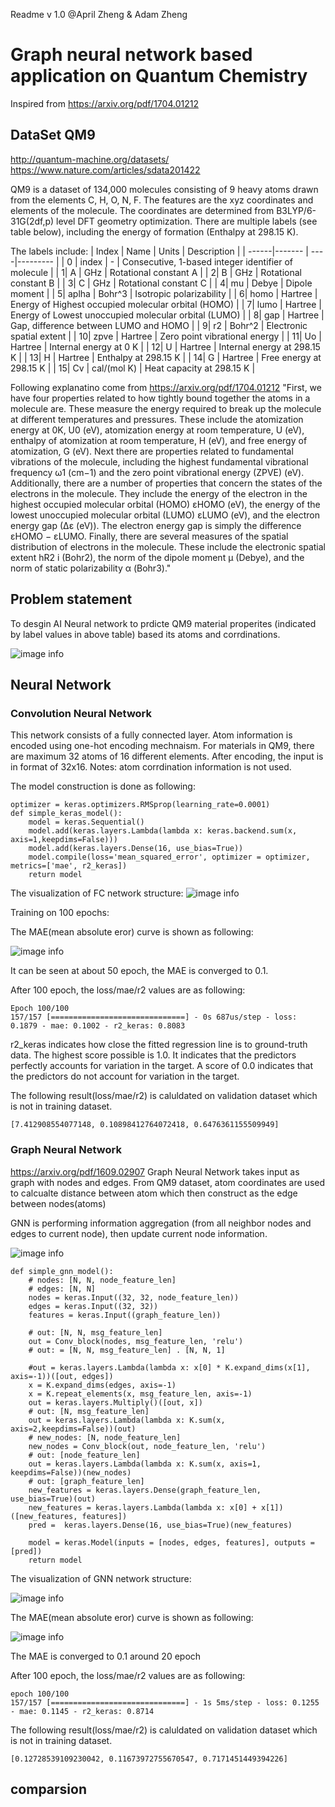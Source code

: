 Readme v 1.0 @April Zheng & Adam Zheng 

# Graph neural network based application on  Quantum Chemistry
Inspired from https://arxiv.org/pdf/1704.01212

## DataSet QM9
http://quantum-machine.org/datasets/
https://www.nature.com/articles/sdata201422

QM9 is a dataset of 134,000 molecules consisting of 9 heavy atoms drawn from the elements C, H, O, N, F. The features are the xyz coordinates  and elements of the molecule. The coordinates are determined from B3LYP/6-31G(2df,p) level DFT geometry optimization. There are multiple labels (see table below), including the energy of formation (Enthalpy at 298.15 K).

The labels include:
| Index | Name | Units | Description | 
| ------|------- | ----|--------- |
| 0 | index | - | Consecutive, 1-based integer identifier of molecule |
| 1| A | GHz | Rotational constant A |
| 2| B | GHz | Rotational constant B |
| 3| C | GHz | Rotational constant C |
| 4| mu | Debye | Dipole moment |
| 5| aplha | Bohr^3 | Isotropic polarizability |
| 6| homo | Hartree | Energy of Highest occupied molecular orbital (HOMO) |
| 7| lumo | Hartree | Energy of Lowest unoccupied molecular orbital (LUMO) |
| 8| gap | Hartree | Gap, difference between LUMO and HOMO |
| 9| r2 | Bohr^2 | Electronic spatial extent |
| 10| zpve | Hartree | Zero point vibrational energy |
| 11| Uo | Hartree | Internal energy at 0 K |
| 12| U | Hartree | Internal energy at 298.15 K |
| 13| H | Hartree | Enthalpy at 298.15 K |
| 14| G | Hartree | Free energy at 298.15 K |
| 15| Cv | cal/(mol K) | Heat capacity at 298.15 K |

Following explanatino come from https://arxiv.org/pdf/1704.01212 
"First, we have four properties related to how tightly bound together the atoms in a molecule
are. These measure the energy required to break up the molecule at different temperatures and pressures. These include the atomization energy at 0K, U0 (eV), atomization energy at room temperature, U (eV), enthalpy of atomization at room temperature, H (eV), and free energy of atomization, G (eV).
Next there are properties related to fundamental vibrations of the molecule, including the highest fundamental vibrational frequency ω1 (cm−1) and the zero point vibrational energy (ZPVE) (eV). Additionally, there are a number of properties that concern the states of the electrons in the molecule. They include the energy of the electron in the highest occupied molecular orbital (HOMO) εHOMO (eV), the energy of the lowest unoccupied molecular orbital (LUMO) εLUMO (eV), and the electron energy gap (∆ε (eV)). The electron energy gap is simply the difference εHOMO − εLUMO.
Finally, there are several measures of the spatial distribution of electrons in the molecule. These include the electronic spatial extent hR2 i (Bohr2), the norm of the dipole
moment µ (Debye), and the norm of static polarizability α (Bohr3)."

## Problem statement
To desgin AI Neural network to prdicte QM9 material properites (indicated by label values in above table) based its atoms and corrdinations.

![image info](./docs/Pred.png)

## Neural Network 
### Convolution Neural Network 
This network consists of a fully connected layer. Atom information is encoded using one-hot encoding mechnaism. For materials in QM9, there are maximum 32 atoms of 16 different elements. After encoding, the input is in format of 32x16.
Notes: atom corrdination information is not used.


The model construction is done as following:
```
optimizer = keras.optimizers.RMSprop(learning_rate=0.0001)
def simple_keras_model():
    model = keras.Sequential()
    model.add(keras.layers.Lambda(lambda x: keras.backend.sum(x, axis=1,keepdims=False)))
    model.add(keras.layers.Dense(16, use_bias=True))
    model.compile(loss='mean_squared_error', optimizer = optimizer, metrics=['mae', r2_keras])
    return model
```
The visualization of FC network structure:
![image info](./docs/fc_net.png)

Training on 100 epochs:

The MAE(mean absolute eror) curve is shown as following: 

![image info](./docs/fc_qm9_mae.png)

It can be seen at about 50 epoch, the MAE 
is converged to 0.1.

After 100 epoch, the loss/mae/r2 values are as following:

```
Epoch 100/100
157/157 [==============================] - 0s 687us/step - loss: 0.1879 - mae: 0.1002 - r2_keras: 0.8083
```
r2_keras indicates how close the fitted regression line is to ground-truth data. The highest score possible is 1.0. It indicates that the predictors perfectly accounts for variation in the target. A score of 0.0 indicates that the predictors do not account for variation in the target.

The following result(loss/mae/r2) is caluldated on validation dataset which is not in training dataset.

```
[7.412908554077148, 0.10898412764072418, 0.6476361155509949]
```

### Graph Neural Network 
https://arxiv.org/pdf/1609.02907
Graph Neural Network takes input as graph with nodes and edges. From QM9 dataset, atom coordinates are used to calcualte distance between atom which then construct as the edge between nodes(atoms)

GNN is performing information aggregation (from all neighbor nodes and edges to current node), then update current node information. 

![image info](./docs/gnn.png)

```
def simple_gnn_model():
    # nodes: [N, N, node_feature_len]
    # edges: [N, N]
    nodes = keras.Input((32, 32, node_feature_len))
    edges = keras.Input((32, 32))
    features = keras.Input((graph_feature_len))

    # out: [N, N, msg_feature_len]
    out = Conv_block(nodes, msg_feature_len, 'relu')
    # out: = [N, N, msg_feature_len] . [N, N, 1]

    #out = keras.layers.Lambda(lambda x: x[0] * K.expand_dims(x[1], axis=-1))([out, edges])
    x = K.expand_dims(edges, axis=-1)
    x = K.repeat_elements(x, msg_feature_len, axis=-1)
    out = keras.layers.Multiply()([out, x])
    # out: [N, msg_feature_len]
    out = keras.layers.Lambda(lambda x: K.sum(x, axis=2,keepdims=False))(out)
    # new_nodes: [N, node_feature_len]
    new_nodes = Conv_block(out, node_feature_len, 'relu')
    # out: [node_feature_len]
    out = keras.layers.Lambda(lambda x: K.sum(x, axis=1, keepdims=False))(new_nodes)
    # out: [graph_feature_len]
    new_features = keras.layers.Dense(graph_feature_len, use_bias=True)(out)
    new_features = keras.layers.Lambda(lambda x: x[0] + x[1])([new_features, features])
    pred =  keras.layers.Dense(16, use_bias=True)(new_features)

    model = keras.Model(inputs = [nodes, edges, features], outputs = [pred])
    return model
```
The visualization of GNN network structure:


![image info](./docs/gnn_net.png)

The MAE(mean absolute eror) curve is shown as following: 

![image info](./docs/gnn_qm9_mae.png)

The MAE is converged to 0.1 around 20 epoch


After 100 epoch, the loss/mae/r2 values are as following:
```
epoch 100/100
157/157 [==============================] - 1s 5ms/step - loss: 0.1255 - mae: 0.1145 - r2_keras: 0.8714
```
The following result(loss/mae/r2) is caluldated on validation dataset which is not in training dataset.
```
[0.12728539109230042, 0.11673972755670547, 0.7171451449394226]
```





## comparsion 